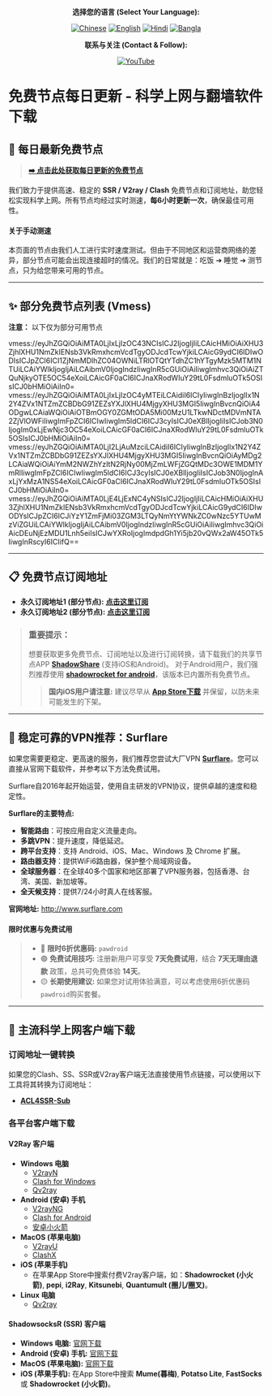 <div align="center">

**选择您的语言 (Select Your Language):**

[![Chinese](https://img.shields.io/badge/Language-Chinese-red?style=for-the-badge)](README.md)
[![English](https://img.shields.io/badge/Language-English-red?style=for-the-badge)](static/README-en.md)
[![Hindi](https://img.shields.io/badge/Language-Hindi-red?style=for-the-badge)](static/README-hi.md)
[![Bangla](https://img.shields.io/badge/Language-Bangla-red?style=for-the-badge)](static/README-bn.md)

**联系与关注 (Contact & Follow):**

[![YouTube](https://img.shields.io/badge/YouTube-%E6%B3%95%E5%85%8B%E9%B1%BF-red?style=for-the-badge&logo=youtube)](https://www.youtube.com/@%E6%B3%95%E5%85%8B%E9%B1%BF-l3m)

</div>

# 免费节点每日更新 - 科学上网与翻墙软件下载

## 🚀 每日最新免费节点

> **[➡️ 点击此处获取每日更新的免费节点](https://fakeyou.top/)**

我们致力于提供高速、稳定的 **SSR / V2ray / Clash** 免费节点和订阅地址，助您轻松实现科学上网。所有节点均经过实时测速，**每6小时更新一次**，确保最佳可用性。

#### 关于手动测速
本页面的节点由我们人工进行实时速度测试。但由于不同地区和运营商网络的差异，部分节点可能会出现连接超时的情况。我们的日常就是：吃饭 ➔ 睡觉 ➔ 测节点，只为给您带来可用的节点。

---

## ✨ 部分免费节点列表 (Vmess)

**注意：** 以下仅为部分可用节点

vmess://eyJhZGQiOiAiMTA0LjIxLjIzOC43NCIsICJ2IjogIjIiLCAicHMiOiAiXHU3ZjhlXHU1NmZkIENsb3VkRmxhcmVcdTgyODJcdTcwYjkiLCAicG9ydCI6IDIwODIsICJpZCI6ICI1ZjNmMDlhZC04OWNiLTRlOTQtYTdhZC1hYTgyMzk5MTM1NTUiLCAiYWlkIjogIjAiLCAibmV0IjogIndzIiwgInR5cGUiOiAiIiwgImhvc3QiOiAiZTQuNjkyOTE5OC54eXoiLCAicGF0aCI6ICJnaXRodWIuY29tL0FsdmluOTk5OSIsICJ0bHMiOiAiIn0=
vmess://eyJhZGQiOiAiMTA0LjIxLjIzOC4yMTEiLCAidiI6ICIyIiwgInBzIjogIlx1N2Y4ZVx1NTZmZCBDbG91ZEZsYXJlXHU4MjgyXHU3MGI5IiwgInBvcnQiOiA4ODgwLCAiaWQiOiAiOTBmOGY0ZGMtODA5Mi00MzU1LTkwNDctMDVmNTA2ZjVlOWFiIiwgImFpZCI6ICIwIiwgIm5ldCI6ICJ3cyIsICJ0eXBlIjogIiIsICJob3N0IjogIm0xLjEwNjc3OC54eXoiLCAicGF0aCI6ICJnaXRodWIuY29tL0FsdmluOTk5OSIsICJ0bHMiOiAiIn0=
vmess://eyJhZGQiOiAiMTA0LjI2LjAuMzciLCAidiI6ICIyIiwgInBzIjogIlx1N2Y4ZVx1NTZmZCBDbG91ZEZsYXJlXHU4MjgyXHU3MGI5IiwgInBvcnQiOiAyMDg2LCAiaWQiOiAiYmM2NWZhYzItN2RjNy00MjZmLWFjZGQtMDc3OWE1MDM1YmRlIiwgImFpZCI6ICIwIiwgIm5ldCI6ICJ3cyIsICJ0eXBlIjogIiIsICJob3N0IjogInAxLjYxMzA1NS54eXoiLCAicGF0aCI6ICJnaXRodWIuY29tL0FsdmluOTk5OSIsICJ0bHMiOiAiIn0=
vmess://eyJhZGQiOiAiMTA0LjE4LjExNC4yNSIsICJ2IjogIjIiLCAicHMiOiAiXHU3ZjhlXHU1NmZkIENsb3VkRmxhcmVcdTgyODJcdTcwYjkiLCAicG9ydCI6IDIwODYsICJpZCI6ICJiYzY1ZmFjMi03ZGM3LTQyNmYtYWNkZC0wNzc5YTUwMzViZGUiLCAiYWlkIjogIjAiLCAibmV0IjogIndzIiwgInR5cGUiOiAiIiwgImhvc3QiOiAicDEuNjEzMDU1Lnh5eiIsICJwYXRoIjogImdpdGh1Yi5jb20vQWx2aW45OTk5IiwgInRscyI6ICIifQ==

---

## 📋 免费节点订阅地址

-   **永久订阅地址1 (部分节点):** [**点击这里订阅**](https://proxy.v2gh.com/https://raw.githubusercontent.com/Pawdroid/Free-servers/main/sub)
-   **永久订阅地址2 (部分节点):** [**点击这里订阅**](https://mirror.v2gh.com/https://raw.githubusercontent.com/Pawdroid/Free-servers/main/sub)

> ### **重要提示：**
>
> 想要获取更多免费节点、订阅地址以及进行订阅转换，请下载我们的共享节点APP **[ShadowShare](https://shadowsharing.com)** (支持iOS和Android)。
> 对于Android用户，我们强烈推荐使用 **[shadowrocket for android](https://github.com/Pawdroid/shadowrocket_for_android)**，该版本已内置所有免费节点。
>
> > **国内iOS用户请注意:** 建议尽早从 [**App Store下载**](https://apps.apple.com/cn/app/shadowshare/id1612647259) 并保留，以防未来可能发生的下架。

---

## 💎 稳定可靠的VPN推荐：Surflare

如果您需要更稳定、更高速的服务，我们推荐您尝试大厂VPN **[Surflare](http://www.surflare.com)**。您可以直接从官网下载软件，并参考以下方法免费试用。

Surflare自2016年起开始运营，使用自主研发的VPN协议，提供卓越的速度和稳定性。

**Surflare的主要特点:**
*   **智能路由**：可按应用自定义流量走向。
*   **多跳VPN**：提升速度，降低延迟。
*   **跨平台支持**：支持 Android、iOS、Mac、Windows 及 Chrome 扩展。
*   **路由器支持**：提供WiFi6路由器，保护整个局域网设备。
*   **全球服务器**：在全球40多个国家和地区部署了VPN服务器，包括香港、台湾、美国、新加坡等。
*   **全天候支持**：提供7/24小时真人在线客服。

<p><b>官网地址:</b> <a href="http://www.surflare.com" target="_blank" rel="noreferrer noopener">http://www.surflare.com</a></p>

#### **限时优惠与免费试用**

> *   🔵 **限时6折优惠码:** `pawdroid`
> *   🟢 **免费试用技巧:** 注册新用户可享受 **7天免费试用**，结合 **7天无理由退款** 政策，总共可免费体验 **14天**。
> *   🟡 **长期使用建议:** 如果您对试用体验满意，可以考虑使用6折优惠码`pawdroid`购买套餐。

---

## 📲 主流科学上网客户端下载

### 订阅地址一键转换

如果您的Clash、SS、SSR或V2ray客户端无法直接使用节点链接，可以使用以下工具将其转换为订阅地址：
-   **[ACL4SSR-Sub](https://acl4ssr-sub.github.io)**

### 各平台客户端下载

#### **V2Ray 客户端**

*   **Windows 电脑**
    *   [V2rayN](https://github.com/2dust/v2rayN/releases)
    *   [Clash for Windows](https://github.com/Fndroid/clash_for_windows_pkg/releases)
    *   [Qv2ray](https://github.com/Qv2ray/Qv2ray)
*   **Android (安卓) 手机**
    *   [V2rayNG](https://github.com/2dust/v2rayNG/releases)
    *   [Clash for Android](https://github.com/Kr328/ClashForAndroid/releases)
    *   [安卓小火箭](https://github.com/Pawdroid/shadowrocket_for_android/releases)
*   **MacOS (苹果电脑)**
    *   [V2rayU](https://github.com/yanue/V2rayU/releases)
    *   [ClashX](https://github.com/yichengchen/clashX/releases)
*   **iOS (苹果手机)**
    *   在苹果App Store中搜索付费V2ray客户端，如：**Shadowrocket (小火箭)**, **pepi**, **i2Ray**, **Kitsunebi**, **Quantumult (圈儿/圈叉)**。
*   **Linux 电脑**
    *   [Qv2ray](https://github.com/Qv2ray/Qv2ray)

#### **ShadowsocksR (SSR) 客户端**

*   **Windows 电脑:** [官网下载](https://github.com/shadowsocksrr/shadowsocksr-csharp/releases)
*   **Android (安卓) 手机:** [官网下载](https://github.com/shadowsocksrr/shadowsocksr-android/releases)
*   **MacOS (苹果电脑):** [官网下载](https://github.com/qinyuhang/ShadowsocksX-NG-R/releases)
*   **iOS (苹果手机):** 在App Store中搜索 **Mume(暮梅)**, **Potatso Lite**, **FastSocks** 或 **Shadowrocket (小火箭)**。
